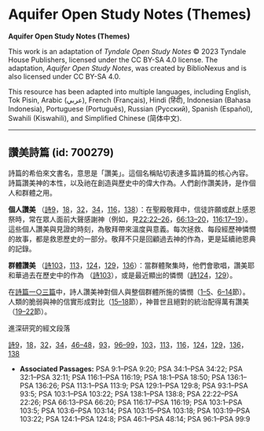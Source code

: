 # Aquifer Open Study Notes (Themes)

**Aquifer Open Study Notes (Themes)**

This work is an adaptation of *Tyndale Open Study Notes* © 2023 Tyndale House Publishers, licensed under the CC BY\-SA 4\.0 license. The adaptation, *Aquifer Open Study Notes*, was created by BiblioNexus and is also licensed under CC BY\-SA 4\.0\.

This resource has been adapted into multiple languages, including English, Tok Pisin, Arabic (عربي), French (Français), Hindi (हिंदी), Indonesian (Bahasa Indonesia), Portuguese (Português), Russian (Русский), Spanish (Español), Swahili (Kiswahili), and Simplified Chinese (简体中文).



--------------------------------

## 讚美詩篇 (id: 700279)

詩篇的希伯來文書名，意思是「讚美」。這個名稱貼切表達多篇詩篇的核心內容。詩篇讚美神的本性，以及祂在創造與歷史中的偉大作為。人們創作讚美詩，是作個人和群體之用。

**個人讚美** （[詩9](https://ref.ly/Ps9:1-Ps9:20)，[18](https://ref.ly/Ps18:1-Ps18:50)，[32](https://ref.ly/Ps32:1-Ps32:11)，[34](https://ref.ly/Ps34:1-Ps34:22)，[116](https://ref.ly/Ps116:1-Ps116:19)，[138](https://ref.ly/Ps138:1-Ps138:8)）：在聖殿敬拜中，信徒許願或獻上感恩祭時，常在眾人面前大聲感謝神（例如，見[22:22–26](https://ref.ly/Ps22:22-Ps22:26)，[66:13–20](https://ref.ly/Ps66:13-Ps66:20)，[116:17–19](https://ref.ly/Ps116:17-Ps116:19)）。這些個人讚美與見證的時刻，為敬拜帶來溫度與意義。每次拯救、每段經歷神憐憫的故事，都是救恩歷史的一部分。敬拜不只是回顧過去神的作為，更是延續祂恩典的記錄。

**群體讚美** （[詩103](https://ref.ly/Ps103:1-Ps103:22)，[113](https://ref.ly/Ps113:1-Ps113:9)，[124](https://ref.ly/Ps124:1-Ps124:8)，[129](https://ref.ly/Ps129:1-Ps129:8)，[136](https://ref.ly/Ps136:1-Ps136:26)）：當群體聚集時，他們會歌唱，讚美耶和華過去在歷史中的作為 （[詩103](https://ref.ly/Ps103:1-Ps103:22)），或是最近顯出的憐憫（[詩124](https://ref.ly/Ps124:1-Ps124:8)，[129](https://ref.ly/Ps129:1-Ps129:8)）。

在[詩篇一○三篇](https://ref.ly/Ps103:1-Ps103:22)中，詩人讚美神對個人與整個群體所施的憐憫（[1–5](https://ref.ly/Ps103:1-Ps103:5)、[6–14](https://ref.ly/Ps103:6-Ps103:14)節）。人類的脆弱與神的信實形成對比（[15–18](https://ref.ly/Ps103:15-Ps103:18)節），神普世且絕對的統治配得萬有讚美（[19–22](https://ref.ly/Ps103:19-Ps103:22)節）。

進深研究的經文段落

[詩9](https://ref.ly/Ps9:1-Ps9:20)，[18](https://ref.ly/Ps18:1-Ps18:50)，[32](https://ref.ly/Ps32:1-Ps32:11)，[34](https://ref.ly/Ps34:1-Ps34:22)，[46–48](https://ref.ly/Ps46:1-Ps48:14)，[93](https://ref.ly/Ps93:1-Ps93:5)，[96–99](https://ref.ly/Ps96:1-Ps99:9)，[103](https://ref.ly/Ps103:1-Ps103:22)，[113](https://ref.ly/Ps113:1-Ps113:9)，[116](https://ref.ly/Ps116:1-Ps116:19)，[124](https://ref.ly/Ps124:1-Ps124:8)，[129](https://ref.ly/Ps129:1-Ps129:8)，[136](https://ref.ly/Ps136:1-Ps136:26)，[138](https://ref.ly/Ps138:1-Ps138:8)

* **Associated Passages:** PSA 9:1–PSA 9:20; PSA 34:1–PSA 34:22; PSA 32:1–PSA 32:11; PSA 116:1–PSA 116:19; PSA 18:1–PSA 18:50; PSA 136:1–PSA 136:26; PSA 113:1–PSA 113:9; PSA 129:1–PSA 129:8; PSA 93:1–PSA 93:5; PSA 103:1–PSA 103:22; PSA 138:1–PSA 138:8; PSA 22:22–PSA 22:26; PSA 66:13–PSA 66:20; PSA 116:17–PSA 116:19; PSA 103:1–PSA 103:5; PSA 103:6–PSA 103:14; PSA 103:15–PSA 103:18; PSA 103:19–PSA 103:22; PSA 124:1–PSA 124:8; PSA 46:1–PSA 48:14; PSA 96:1–PSA 99:9

